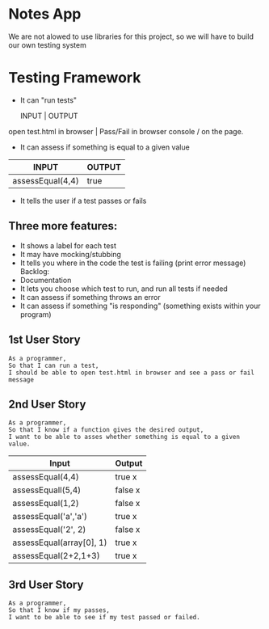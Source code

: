 # Notes App

We are not alowed to use libraries for this project, so we will have to build our own testing system

# Testing Framework

- It can "run tests"

    INPUT                 |    OUTPUT

 open test.html in browser |   Pass/Fail in browser console / on the page.

- It can assess if something is equal to a given value

|INPUT      |    OUTPUT |
------------|---------
assessEqual(4,4) |  true

- It tells the user if a test passes or fails


## Three more features:
- It shows a label for each test
- It may have mocking/stubbing
- It tells you where in the code the test is failing (print error message)
Backlog:
- Documentation
- It lets you choose which test to run, and run all tests if needed
- It can assess if something throws an error
- It can assess if something "is responding" (something exists within your program)

## 1st User Story

```
As a programmer,
So that I can run a test,
I should be able to open test.html in browser and see a pass or fail message
````

## 2nd User Story

```
As a programmer,
So that I know if a function gives the desired output,
I want to be able to asses whether something is equal to a given value.
```


Input | Output
------|------
assessEqual(4,4) | true x
assessEquall(5,4) | false x
assessEqual(1,2) | false x
assessEqual('a','a') | true x
assessEqual('2', 2) | false x
assessEqual(array[0], 1) | true x
assessEqual(2+2,1+3) | true x

## 3rd User Story

```
As a programmer,
So that I know if my passes,
I want to be able to see if my test passed or failed.
```
